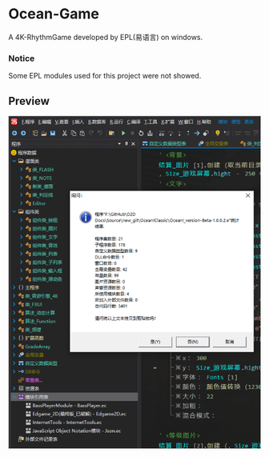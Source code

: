 # Ocean-Game
A 4K-RhythmGame developed by EPL(易语言) on windows.
### Notice
Some EPL modules used for this project were not showed.
## Preview
<img src="https://github.com/OrigamiGamer/Ocean-Game/blob/main/preview/1.png" alt="code-preview">
